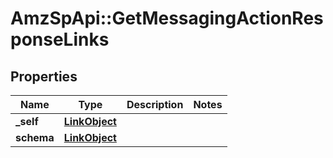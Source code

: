 # AmzSpApi::GetMessagingActionResponseLinks

## Properties
Name | Type | Description | Notes
------------ | ------------- | ------------- | -------------
**_self** | [**LinkObject**](LinkObject.md) |  | 
**schema** | [**LinkObject**](LinkObject.md) |  | 

